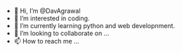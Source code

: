 - 👋 Hi, I’m @DavAgrawal
- 👀 I’m interested in coding.
- 🌱 I’m currently learning python and web developnment.
- 💞️ I’m looking to collaborate on ...
- 📫 How to reach me ...

<!---
DavAgrawal/DavAgrawal is a ✨ special ✨ repository because its `README.md` (this file) appears on your GitHub profile.
You can click the Preview link to take a look at your changes.
--->
